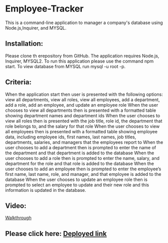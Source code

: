 # Employee-Tracker

This is a command-line application to manager a company's database using Node.js,Inquirer, and MYSQL.

## Installation: 
Please clone th erepository from GitHub. The application requires Node.js, Inquirer, MYSQL2. To run this application please use the command npm start. To view database from MYSQL run mysql -u root -p.

## Criteria:
When the application start then user is presented with the following options: view all departments, view all roles, view all employees, add a department, add a role, add an employee, and update an employee role
When the user chooses to view all departments then is presented with a formatted table showing department names and department ids
When the user chooses to view all roles then is presented with the job title, role id, the department that role belongs to, and the salary for that role
When the user chooses to view all employees then is presented with a formatted table showing employee data, including employee ids, first names, last names, job titles, departments, salaries, and managers that the employees report to
When the user chooses to add a department
then is prompted to enter the name of the department and that department is added to the database
When the user chooses to add a role then is prompted to enter the name, salary, and department for the role and that role is added to the database
When the user chooses to add an employee then is prompted to enter the employee’s first name, last name, role, and manager, and that employee is added to the database
When the user chooses to update an employee role then is prompted to select an employee to update and their new role and this information is updated in the database.

## Video:
[Walkthrough]()

## Please click here: [Deployed link](https://lim204.github.io/Employee-Tracker/)
